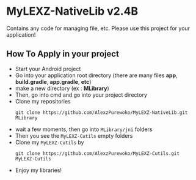 # MyLEXZ-NativeLib v2.4B

Contains any code for managing file, etc. Please use this project for your application!

## How To Apply in your project
* Start your Android project
* Go into your application root directory (there are many files **app**, **build.gradle**, **app.gradle**, **etc**)
* make a new directory (ex : **MLibrary**)
* Then, go into cmd and go into your project directory
* Clone my repositories
  ```
  git clone https://github.com/AlexzPurewoko/MyLEXZ-NativeLib.git MLibrary
  ```
* wait a few moments, then go into ```MLibrary/jni``` folders
* Then you see the ```MyLEXZ-Cutils``` empty folders
* Clone my ```MyLEXZ-Cutils``` by 
  ```
  git clone https://github.com/AlexzPurewoko/MyLEXZ-Cutils.git MyLEXZ-Cutils
  ```
* Enjoy my libraries!
